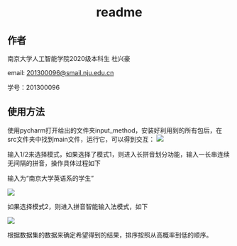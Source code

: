 <center>
    <h1>
        readme
    </h1>
</center>

## 作者

南京大学人工智能学院2020级本科生 杜兴豪

email: 201300096@smail.nju.edu.cn

学号：201300096

## 使用方法

使用pycharm打开给出的文件夹input_method，安装好利用到的所有包后，在src文件夹中找到main文件，运行它，可以得到交互：
![](/home/dxh/sophomore/Spring/input_method/report/ui.png)

输入1/2来选择模式，如果选择了模式1，则进入长拼音划分功能，输入一长串连续无间隔的拼音，操作具体过程如下

输入为“南京大学英语系的学生”

![](/home/dxh/sophomore/Spring/input_method/report/1.png)

如果选择模式2，则进入拼音智能输入法模式，如下

![](/home/dxh/sophomore/Spring/input_method/report/2.png)

根据数据集的数据来确定希望得到的结果，排序按照从高概率到低的顺序。

